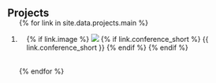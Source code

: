 <h2 id="projects" style="margin: 2px 0px -15px;">Projects</h2>

<div class="projects">
<ol class="bibliography">

{% for link in site.data.projects.main %}


<li>
<div class="pub-row">
  <div class="col-sm-3 abbr" style="position: relative;padding-right: 15px;padding-left: 15px;">
    {% if link.image %} 
    <img src="{{ link.image }}" class="teaser img-fluid z-depth-1" style="width=100;height=40%">
    {% if link.conference_short %} 
    <abbr class="badge">{{ link.conference_short }}</abbr>
    {% endif %}
    {% endif %}
  </div>
  <!--
  <div class="col-sm-9" style="position: relative;padding-right: 15px;padding-left: 20px;">
      <div class="title"><a href="{{ link.pdf }}">{{ link.title }}</a></div>
      <div class="author">{{ link.authors }}</div>
      <div class="periodical"><em>{{ link.conference }}</em>
      </div>
    <div class="links">
      {% if link.pdf %} 
      <a href="{{ link.pdf }}" class="btn btn-sm z-depth-0" role="button" target="_blank" style="font-size:12px;">PDF</a>
      {% endif %}
      {% if link.code %} 
      <a href="{{ link.code }}" class="btn btn-sm z-depth-0" role="button" target="_blank" style="font-size:12px;">Code</a>
      {% endif %}
      {% if link.page %} 
      <a href="{{ link.page }}" class="btn btn-sm z-depth-0" role="button" target="_blank" style="font-size:12px;">Project Page</a>
      {% endif %}
      {% if link.bibtex %} 
      <a href="{{ link.bibtex }}" class="btn btn-sm z-depth-0" role="button" target="_blank" style="font-size:12px;">BibTex</a>
      {% endif %}
      {% if link.notes %} 
      <strong> <i style="color:#e74d3c">{{ link.notes }}</i></strong>
      {% endif %}
      {% if link.others %} 
      {{ link.others }}
      {% endif %}
    </div>
  </div>
  -->
</div>
</li>
<br>

{% endfor %}

</ol>
</div>



<!-- ## Projects

### Realistic Ray-Traced Scene Using Blender's Cycles Engine

1. **[Publication Title 1](link_to_pdf)**  
   _Author 1, Author 2, Author 3_  
   *Conference Name or Journal*  
   [PDF](link_to_pdf) | [Code](link_to_code) | [Project Page](link_to_project_page) | [BibTex](link_to_bibtex)  
   _Note: Special note or additional information_  -->


<!-- The final project for CS148 (Intro Computer Graphics) was to create a visually compelling image using Blender's Cycles ray-tracing engine, showcasing your skills in geometry, materials, and textures. The project required me to model the primary geometry from scratch, apply custom UV mapping and texturing, and leverage the advantages of ray-tracing such as realistic lighting, shadows, and reflections. Additionally, I had to incorporate at least one advanced feature in Blender, like depth of field or volumetrics, to enhance the artistic quality of my scene.

I decided to recreate a scene from the videogame _Stray_, where you play as a cat exploring a dilapidated, underground city populated with robots. Every piece of geometry in my scene was created from scratch, except for the cat. This includes the neon sign, which is the main geometry/focus of my scene. I modeled the sign off an official image of the game asset, but I didn’t reference any tutorials to do so. I will include the reference photo and final image below. -->
